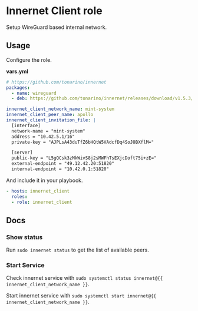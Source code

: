 # Innernet Client role

Setup WireGuard based internal network.

## Usage

Configure the role.

**vars.yml**

```yml
# https://github.com/tonarino/innernet
packages:
  - name: wireguard
  - deb: https://github.com/tonarino/innernet/releases/download/v1.5.3/innernet_1.5.3_amd64.deb

innernet_client_network_name: mint-system
innernet_client_peer_name: apollo
innernet_client_invitation_file: |
  [interface]
  network-name = "mint-system"
  address = "10.42.5.1/16"
  private-key = "AJPLsA43duTfZ6bHQtW5VAdcfDq4SoJOBXflM="

  [server]
  public-key = "L5gQCsk3zMkWivS8j2sMWFhTsEXjcDoft75i+zE="
  external-endpoint = "49.12.42.20:51820"
  internal-endpoint = "10.42.0.1:51820"
```

And include it in your playbook.

```yml
- hosts: innernet_client
  roles:
  - role: innernet_client
```

## Docs

### Show status

Run `sudo innernet status` to get the list of available peers.

### Start Service

Check innernet service with `sudo systemctl status innernet@{{ innernet_client_network_name }}`.

Start innernet service with `sudo systemctl start innernet@{{ innernet_client_network_name }}`.
